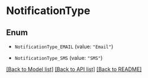 # NotificationType

## Enum


* `NotificationType_EMAIL` (value: `"Email"`)

* `NotificationType_SMS` (value: `"SMS"`)


[[Back to Model list]](../README.md#documentation-for-models) [[Back to API list]](../README.md#documentation-for-api-endpoints) [[Back to README]](../README.md)


